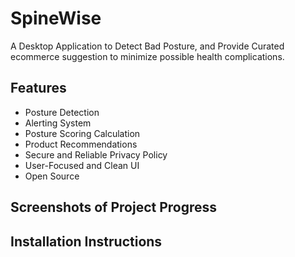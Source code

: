 # SpineWise
A Desktop Application to Detect Bad Posture, and Provide Curated ecommerce suggestion to minimize possible health complications. 
## Features
- Posture Detection
- Alerting System
- Posture Scoring Calculation
- Product Recommendations
- Secure and Reliable Privacy Policy
- User-Focused and Clean UI
- Open Source
## Screenshots of Project Progress
## Installation Instructions
